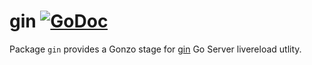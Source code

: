 # gin [![GoDoc](https://img.shields.io/badge/godoc-reference-blue.svg?style=flat-square)](https://godoc.org/github.com/go-gonzo/gin)
Package `gin` provides a Gonzo stage for [gin](https://github.com/go-gonzo/gin) Go Server livereload utlity.  
